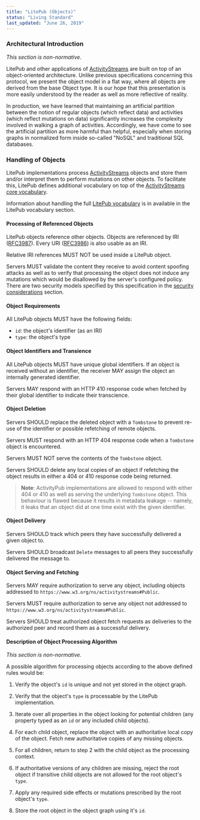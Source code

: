 ```yaml
---
title: "LitePub (Objects)"
status: "Living Standard"
last_updated: "June 26, 2019"
---
```


### Architectural Introduction

*This section is non-normative.*

LitePub and other applications of [ActivityStreams][as2] are built on top of an
object-oriented architecture.  Unlike previous specifications concerning this
protocol, we present the object model in a flat way, where all objects are
derived from the base Object type.  It is our hope that this presentation is
more easily understood by the reader as well as more reflective of reality.

   [as2]: https://www.w3.org/TR/activitystreams-core

In production, we have learned that maintaining an artificial partition between
the notion of regular objects (which reflect data) and activities (which reflect
mutations on data) significantly increases the complexity involved in walking
a graph of activities.  Accordingly, we have come to see the artificial partition
as more harmful than helpful, especially when storing graphs in normalized form
inside so-called "NoSQL" and traditional SQL databases.


### Handling of Objects

LitePub implementations process [ActivityStreams][as2] objects and store
them and/or interpret them to perform mutations on other objects.  To facilitate
this, LitePub defines additional vocabulary on top of the [ActivityStreams
core vocabulary][as2-vocab].

   [as2-vocab]: https://www.w3.org/TR/activitystreams-vocabulary

Information about handling the full [LitePub vocabulary][lp-vocab] is in
available in the LitePub vocabulary section.

   [lp-vocab]: vocabulary.html


#### Processing of Referenced Objects

LitePub objects reference other objects.  Objects are referenced by IRI
([RFC3987][rfc3987]).  Every URI ([RFC3986][rfc3986]) is also usable as
an IRI.

Relative IRI references MUST NOT be used inside a LitePub object.

   [rfc3986]: https://tools.ietf.org/html/rfc3986
   [rfc3987]: https://tools.ietf.org/html/rfc3987

Servers MUST validate the content they receive to avoid content spoofing
attacks as well as to verify that processing the object does not induce
any mutations which would be disallowed by the server's configured policy.
There are two security models specified by this specification in the
[security considerations][lp-security] section.

   [lp-security]: security.html


#### Object Requirements

All LitePub objects MUST have the following fields:

* `id`: the object's identifier (as an IRI)
* `type`: the object's type


#### Object Identifiers and Transience

All LitePub objects MUST have unique global identifiers.  If an object
is received without an identifier, the receiver MAY assign the object an
internally generated identifier.

Servers MAY respond with an HTTP 410 response code when fetched by their
global identifier to indicate their transcience.


#### Object Deletion

Servers SHOULD replace the deleted object with a `Tombstone` to prevent
re-use of the identifier or possible refetching of remote objects.

Servers MUST respond with an HTTP 404 response code when a `Tombstone`
object is encountered.

Servers MUST NOT serve the contents of the `Tombstone` object.

Servers SHOULD delete any local copies of an object if refetching the
object results in either a 404 or 410 response code being returned.

> **Note**: ActivityPub implementations are allowed to respond with
> either 404 or 410 as well as serving the underlying `Tombstone`
> object.  This behaviour is flawed because it results in metadata
> leakage -- namely, it leaks that an object did at one time exist
> with the given identifier.


#### Object Delivery

Servers SHOULD track which peers they have successfully delivered a
given object to.

Servers SHOULD broadcast `Delete` messages to all peers they
successfully delivered the message to.


#### Object Serving and Fetching

Servers MAY require authorization to serve any object, including
objects addressed to `https://www.w3.org/ns/activitystreams#Public`.

Servers MUST require authorization to serve any object not
addressed to `https://www.w3.org/ns/activitystreams#Public`.

Servers SHOULD treat authorized object fetch requests as deliveries
to the authorized peer and record them as a successful delivery.


#### Description of Object Processing Algorithm

*This section is non-normative.*

A possible algorithm for processing objects according to the above
defined rules would be:

1. Verify the object's `id` is unique and not yet stored in the
   object graph.

2. Verify that the object's `type` is processable by the
   LitePub implementation.

3. Iterate over all properties in the object looking for potential
   children (any property typed as an `id` or any included child
   objects).

4. For each child object, replace the object with an authoritative
   local copy of the object.  Fetch new authoritative copies of any
   missing objects.

5. For all children, return to step 2 with the child object as the
   processing context.

6. If authoritative versions of any children are missing, reject
   the root object if transitive child objects are not allowed for
   the root object's `type`.

7. Apply any required side effects or mutations prescribed by the
   root object's `type`.

8. Store the root object in the object graph using it's `id`.
